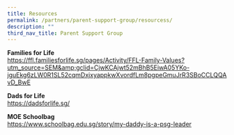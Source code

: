 ```yaml
---
title: Resources
permalink: /partners/parent-support-group/resourcess/
description: ""
third_nav_title: Parent Support Group
---
```

**Families for Life**<br>
https://ffl.familiesforlife.sg/pages/Activity/FFL-Family-Values?utm_source=SEM&amp;gclid=CjwKCAjwt52mBhB5EiwA05YKo-jguEkg6zLW0R1SL52cqmDxjxyappkwXvordfLm8pgpeGmuJrR3SBoCCLQQAvD_BwE

**Dads for Life**<br>
https://dadsforlife.sg/


**MOE Schoolbag**<br>
https://www.schoolbag.edu.sg/story/my-daddy-is-a-psg-leader